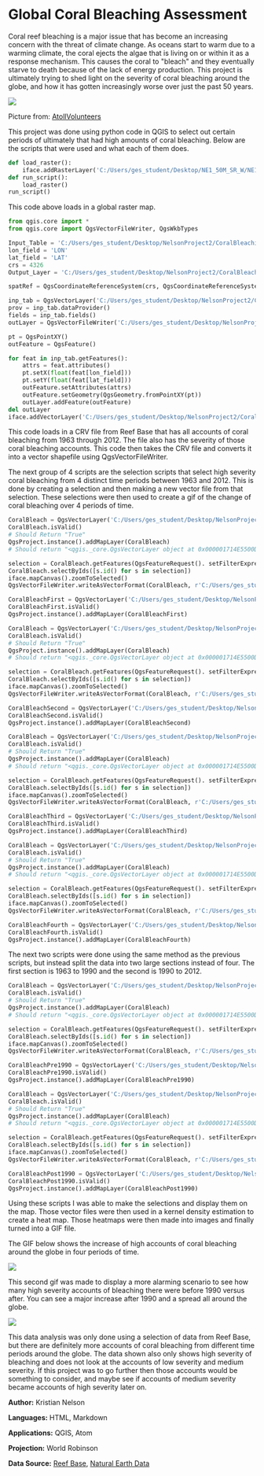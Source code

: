 Global Coral Bleaching Assessment 
=================

Coral reef bleaching is a major issue that has become an increasing concern
with the threat of climate change. As oceans start to warm due to a warming climate,
the coral ejects the algae that is living on or within it as a response mechanism. This causes
the coral to "bleach" and they eventually starve to death because of the lack of energy production.
This project is ultimately trying to shed light on the severity of coral bleaching around the globe,
and how it has gotten increasingly worse over just the past 50 years.

![](coral21.jpg)

Picture from: [AtollVolunteers](https://www.atollvolunteers.com/coral-bleaching/)

This project was done using python code in QGIS to select out certain periods of ultimately
that had high amounts of coral bleaching. Below are the scripts that were used and
what each of them does.

```python
def load_raster():
    iface.addRasterLayer('C:/Users/ges_student/Desktop/NE1_50M_SR_W/NE1_50M_SR_W/NE1_50M_SR_W.tif','Natural Earth')
def run_script():
    load_raster()
run_script()
```
This code above loads in a global raster map.

```python
from qgis.core import *
from qgis.core import QgsVectorFileWriter, QgsWkbTypes

Input_Table = 'C:/Users/ges_student/Desktop/NelsonProject2/CoralBleaching.csv'
lon_field = 'LON'
lat_field = 'LAT'
crs = 4326
Output_Layer = 'C:/Users/ges_student/Desktop/NelsonProject2/CoralBleaching1.shp'

spatRef = QgsCoordinateReferenceSystem(crs, QgsCoordinateReferenceSystem.EpsgCrsId)

inp_tab = QgsVectorLayer('C:/Users/ges_student/Desktop/NelsonProject2/CoralBleaching.csv', 'Coral_Bleaching', 'ogr')
prov = inp_tab.dataProvider()
fields = inp_tab.fields()
outLayer = QgsVectorFileWriter('C:/Users/ges_student/Desktop/NelsonProject2/CoralBleaching1.gpkg', None, fields, QgsWkbTypes.Point, spatRef)

pt = QgsPointXY()
outFeature = QgsFeature()

for feat in inp_tab.getFeatures():
    attrs = feat.attributes()
    pt.setX(float(feat[lon_field]))
    pt.setY(float(feat[lat_field]))
    outFeature.setAttributes(attrs)
    outFeature.setGeometry(QgsGeometry.fromPointXY(pt))
    outLayer.addFeature(outFeature)
del outLayer
iface.addVectorLayer('C:/Users/ges_student/Desktop/NelsonProject2/CoralBleaching1.gpkg','Coral_Bleaching','ogr')
```
This code loads in a CRV file from Reef Base that has all accounts of coral bleaching from
1963 through 2012. The file also has the severity of those coral bleaching accounts. This code then
takes the CRV file and converts it into a vector shapefile using QgsVectorFileWriter.

The next group of 4 scripts are the selection scripts that select high severity coral
bleaching from 4 distinct time periods between 1963 and 2012. This is done by creating a selection
and then making a new vector file from that selection. These selections were then used to create a
gif of the change of coral bleaching over 4 periods of time.

```python
CoralBleach = QgsVectorLayer('C:/Users/ges_student/Desktop/NelsonProject2/CoralBleaching1.gpkg', 'CoralBleach')
CoralBleach.isValid()
# Should Return "True"
QgsProject.instance().addMapLayer(CoralBleach)
# Should return "<qgis._core.QgsVectorLayer object at 0x000001714E5500D8>"

selection = CoralBleach.getFeatures(QgsFeatureRequest(). setFilterExpression(u'"YEAR" < 1974 and "SEVERITY_CODE" = 3'))
CoralBleach.selectByIds([s.id() for s in selection])
iface.mapCanvas().zoomToSelected()
QgsVectorFileWriter.writeAsVectorFormat(CoralBleach, r'C:/Users/ges_student/Desktop/NelsonProject2/CoralBleaching1_1stselect.gpkg', 'utf-8', CoralBleach.crs(),'GPKG', True)

CoralBleachFirst = QgsVectorLayer('C:/Users/ges_student/Desktop/NelsonProject2/CoralBleaching1_1stselect.gpkg', 'CoralBleachFirst')
CoralBleachFirst.isValid()
QgsProject.instance().addMapLayer(CoralBleachFirst)
```
```python
CoralBleach = QgsVectorLayer('C:/Users/ges_student/Desktop/NelsonProject2/CoralBleaching1.gpkg', 'CoralBleach')
CoralBleach.isValid()
# Should Return "True"
QgsProject.instance().addMapLayer(CoralBleach)
# Should return "<qgis._core.QgsVectorLayer object at 0x000001714E5500D8>"

selection = CoralBleach.getFeatures(QgsFeatureRequest(). setFilterExpression(u'"YEAR" > 1974 and "YEAR" < 1988 and "SEVERITY_CODE" = 3'))
CoralBleach.selectByIds([s.id() for s in selection])
iface.mapCanvas().zoomToSelected()
QgsVectorFileWriter.writeAsVectorFormat(CoralBleach, r'C:/Users/ges_student/Desktop/NelsonProject2/CoralBleaching1_2ndselect.gpkg', 'utf-8', CoralBleach.crs(),'GPKG', True)

CoralBleachSecond = QgsVectorLayer('C:/Users/ges_student/Desktop/NelsonProject2/CoralBleaching1_2ndselect.gpkg', 'CoralBleachSecond')
CoralBleachSecond.isValid()
QgsProject.instance().addMapLayer(CoralBleachSecond)
```
```python
CoralBleach = QgsVectorLayer('C:/Users/ges_student/Desktop/NelsonProject2/CoralBleaching1.gpkg', 'CoralBleach')
CoralBleach.isValid()
# Should Return "True"
QgsProject.instance().addMapLayer(CoralBleach)
# Should return "<qgis._core.QgsVectorLayer object at 0x000001714E5500D8>"

selection = CoralBleach.getFeatures(QgsFeatureRequest(). setFilterExpression(u'"YEAR" > 1987 and "YEAR" < 2001 and "SEVERITY_CODE" = 3'))
CoralBleach.selectByIds([s.id() for s in selection])
iface.mapCanvas().zoomToSelected()
QgsVectorFileWriter.writeAsVectorFormat(CoralBleach, r'C:/Users/ges_student/Desktop/NelsonProject2/CoralBleaching1_3rdselect.gpkg', 'utf-8', CoralBleach.crs(),'GPKG', True)

CoralBleachThird = QgsVectorLayer('C:/Users/ges_student/Desktop/NelsonProject2/CoralBleaching1_3rdselect.gpkg', 'CoralBleachThird')
CoralBleachThird.isValid()
QgsProject.instance().addMapLayer(CoralBleachThird)
```
```python
CoralBleach = QgsVectorLayer('C:/Users/ges_student/Desktop/NelsonProject2/CoralBleaching1.gpkg', 'CoralBleach')
CoralBleach.isValid()
# Should Return "True"
QgsProject.instance().addMapLayer(CoralBleach)
# Should return "<qgis._core.QgsVectorLayer object at 0x000001714E5500D8>"

selection = CoralBleach.getFeatures(QgsFeatureRequest(). setFilterExpression(u'"YEAR" > 2000 and "SEVERITY_CODE" = 3'))
CoralBleach.selectByIds([s.id() for s in selection])
iface.mapCanvas().zoomToSelected()
QgsVectorFileWriter.writeAsVectorFormat(CoralBleach, r'C:/Users/ges_student/Desktop/NelsonProject2/CoralBleaching1_4thselect.gpkg', 'utf-8', CoralBleach.crs(),'GPKG', True)

CoralBleachFourth = QgsVectorLayer('C:/Users/ges_student/Desktop/NelsonProject2/CoralBleaching1_4thselect.gpkg', 'CoralBleachFourth')
CoralBleachFourth.isValid()
QgsProject.instance().addMapLayer(CoralBleachFourth)
```
The next two scripts were done using the same method as the previous scripts,
but instead split the data into two large sections instead of four.
The first section is 1963 to 1990 and the second is 1990 to 2012.

```python
CoralBleach = QgsVectorLayer('C:/Users/ges_student/Desktop/NelsonProject2/CoralBleaching1.gpkg', 'CoralBleach')
CoralBleach.isValid()
# Should Return "True"
QgsProject.instance().addMapLayer(CoralBleach)
# Should return "<qgis._core.QgsVectorLayer object at 0x000001714E5500D8>"

selection = CoralBleach.getFeatures(QgsFeatureRequest(). setFilterExpression(u'"year" < 1990 and "BLEACHING_SEVERITY" = \'HIGH\''))
CoralBleach.selectByIds([s.id() for s in selection])
iface.mapCanvas().zoomToSelected()
QgsVectorFileWriter.writeAsVectorFormat(CoralBleach, r'C:/Users/ges_student/Desktop/NelsonProject2/CoralBleaching1_pre1990.gpkg', 'utf-8', CoralBleach.crs(),'GPKG', True)

CoralBleachPre1990 = QgsVectorLayer('C:/Users/ges_student/Desktop/NelsonProject2/CoralBleaching1_pre1990.gpkg', 'CoralBleachPre1990')
CoralBleachPre1990.isValid()
QgsProject.instance().addMapLayer(CoralBleachPre1990)
```
```python
CoralBleach = QgsVectorLayer('C:/Users/ges_student/Desktop/NelsonProject2/CoralBleaching1.gpkg', 'CoralBleach')
CoralBleach.isValid()
# Should Return "True"
QgsProject.instance().addMapLayer(CoralBleach)
# Should return "<qgis._core.QgsVectorLayer object at 0x000001714E5500D8>"

selection = CoralBleach.getFeatures(QgsFeatureRequest(). setFilterExpression(u'"year" >= 1990 and "BLEACHING_SEVERITY" = \'HIGH\''))
CoralBleach.selectByIds([s.id() for s in selection])
iface.mapCanvas().zoomToSelected()
QgsVectorFileWriter.writeAsVectorFormat(CoralBleach, r'C:/Users/ges_student/Desktop/NelsonProject2/CoralBleaching1_post1990.gpkg', 'utf-8', CoralBleach.crs(),'GPKG', True)

CoralBleachPost1990 = QgsVectorLayer('C:/Users/ges_student/Desktop/NelsonProject2/CoralBleaching1_post1990.gpkg', 'CoralBleachPost1990')
CoralBleachPost1990.isValid()
QgsProject.instance().addMapLayer(CoralBleachPost1990)
```
Using these scripts I was able to make the selections and display them on the map. Those
vector files were then used in a kernel density estimation to create a heat map. Those heatmaps were then
made into images and finally turned into a GIF file.

The GIF below shows the increase of high accounts of coral bleaching
around the globe in four periods of time.

![](4periodsofbleach.gif)

This second gif was made to display a more alarming scenario to see how many
high severity accounts of bleaching there were before 1990 versus after. You can
see a major increase after 1990 and a spread all around the globe.

![](prepost1990bleach.gif)

This data analysis was only done using a selection of data from Reef Base, but there are definitely
more accounts of coral bleaching from different time periods around the globe. The data shown also only
shows high severity of bleaching and does not look at the accounts of low severity and medium severity.
If this project was to go further then those accounts would be something to consider, and maybe see if accounts
of medium severity became accounts of high severity later on. 

__Author:__ Kristian Nelson

__Languages:__ HTML, Markdown

__Applications:__ QGIS, Atom

__Projection:__ World Robinson

__Data Source:__ [Reef Base](http://www.reefbase.org/main.aspx),
[Natural Earth Data](https://www.naturalearthdata.com/downloads/50m-raster-data/)
